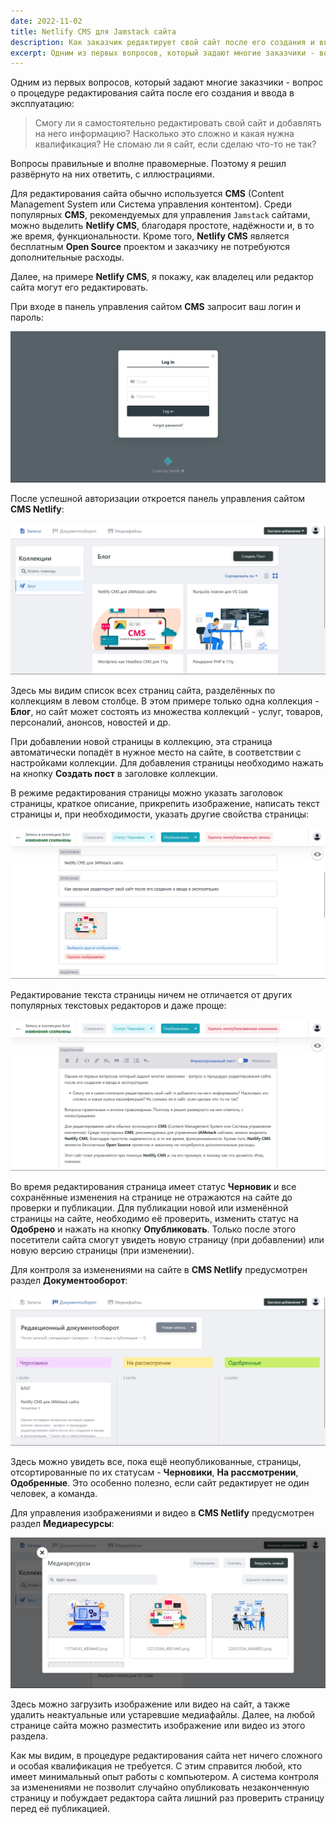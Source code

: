 ```yaml
---
date: 2022-11-02
title: Netlify CMS для Jamstack сайта
description: Как заказчик редактирует свой сайт после его создания и ввода в эксплуатацию
excerpt: Одним из первых вопросов, который задают многие заказчики - вопрос о процедуре редактирования сайта после его создания и ввода в эксплуатацию. Смогу ли я самостоятельно редактировать свой сайт и добавлять на него информацию? Насколько это сложно и какая нужна квалификация? Не сломаю ли я сайт, если сделаю что-то не так? Вопросы правильные и вполне правомерные. Поэтому я решил развёрнуто на них ответить, с иллюстрациями...
---
```


Одним из первых вопросов, который задают многие заказчики - вопрос о процедуре редактирования сайта после его создания и ввода в эксплуатацию:

> Смогу ли я самостоятельно редактировать свой сайт и добавлять на него информацию? Насколько это сложно и какая нужна квалификация? Не сломаю ли я сайт, если сделаю что-то не так?

Вопросы правильные и вполне правомерные. Поэтому я решил развёрнуто на них ответить, с иллюстрациями.

Для редактирования сайта обычно используется **CMS** (Content Management System или Система управления контентом). Среди популярных **CMS**, рекомендуемых для управления `Jamstack` сайтами, можно выделить **Netlify CMS**, благодаря простоте, надёжности и, в то же время, функциональности. Кроме того, **Netlify CMS** является бесплатным **Open Source** проектом и заказчику не потребуются дополнительные расходы.

Далее, на примере **Netlify CMS**, я покажу, как владелец или редактор сайта могут его редактировать.

При входе в панель управления сайтом **CMS** запросит ваш логин и пароль:

![Авторизация в CMS](img1.webp)

После успешной авторизации откроется панель управления сайтом **CMS Netlify**:

![Панель управления CMS Netlify](img2.webp)

Здесь мы видим список всех страниц сайта, разделённых по коллекциям в левом столбце. В этом примере только одна коллекция - **Блог**, но сайт может состоять из множества коллекций - услуг, товаров, персоналий, анонсов, новостей и др.

При добавлении новой страницы в коллекцию, эта страница автоматически попадёт в нужное место на сайте, в соответствии с настройками коллекции. Для добавления страницы необходимо нажать на кнопку **Создать пост** в заголовке коллекции.

В режиме редактирования страницы можно указать заголовок страницы, краткое описание, прикрепить изображение, написать текст страницы и, при необходимости, указать другие свойства страницы:

![Редактирование страницы сайта](img3.webp)

Редактирование текста страницы ничем не отличается от других популярных текстовых редакторов и даже проще:

![Редактирование текста страницы](img4.webp)

Во время редактирования страница имеет статус **Черновик** и все сохранённые изменения на странице не отражаются на сайте до проверки и публикации. Для публикации новой или изменённой страницы на сайте, необходимо её проверить, изменить статус на **Одобрено** и нажать на кнопку **Опубликовать**. Только после этого посетители сайта смогут увидеть новую страницу (при добавлении) или новую версию страницы (при изменении).

Для контроля за изменениями на сайте в **CMS Netlify** предусмотрен раздел **Документооборот**:

![Документооборот](img5.webp)

Здесь можно увидеть все, пока ещё неопубликованные, страницы, отсортированные по их статусам - **Черновики**, **На рассмотрении**, **Одобренные**. Это особенно полезно, если сайт редактирует не один человек, а команда.

Для управления изображениями и видео в **CMS Netlify** предусмотрен раздел **Медиаресурсы**:

![Медиаресурсы](img6.webp)

Здесь можно загрузить изображение или видео на сайт, а также удалить неактуальные или устаревшие медиафайлы. Далее, на любой странице сайта можно разместить изображение или видео из этого раздела.

Как мы видим, в процедуре редактирования сайта нет ничего сложного и особая квалификация не требуется. С этим справится любой, кто имеет минимальный опыт работы с компьютером. А система контроля за изменениями не позволит случайно опубликовать незаконченную страницу и побуждает редактора сайта лишний раз проверить страницу перед её публикацией.
